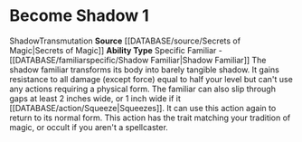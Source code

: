 ﻿---
ability_type: Specific Familiar - Shadow Familiar
actions: '[one-action]'
frequency: null
id: '53'
name: Become Shadow
rarity: Common
requirement: null
rus_type_level: null
source: '[[DATABASE/source/Secrets of Magic|Secrets of Magic]]'
trait: null
type: Familiar Ability

---
# Become Shadow <span class="action-icon">1</span>

<span class="item-trait">Shadow</span><span class="item-trait">Transmutation</span>
**Source** [[DATABASE/source/Secrets of Magic|Secrets of Magic]] 
**Ability Type** Specific Familiar - [[DATABASE/familiarspecific/Shadow Familiar|Shadow Familiar]]
The shadow familiar transforms its body into barely tangible shadow. It gains resistance to all damage (except force) equal to half your level but can't use any actions requiring a physical form. The familiar can also slip through gaps at least 2 inches wide, or 1 inch wide if it [[DATABASE/action/Squeeze|Squeezes]]. It can use this action again to return to its normal form.
 This action has the trait matching your tradition of magic, or occult if you aren't a spellcaster.